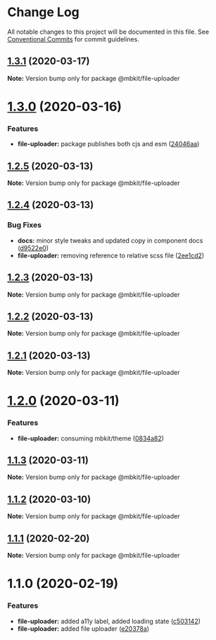 # Change Log

All notable changes to this project will be documented in this file.
See [Conventional Commits](https://conventionalcommits.org) for commit guidelines.

## [1.3.1](https://github.com/mindbody/design-system/compare/@mbkit/file-uploader@1.3.0...@mbkit/file-uploader@1.3.1) (2020-03-17)

**Note:** Version bump only for package @mbkit/file-uploader





# [1.3.0](https://github.com/mindbody/design-system/compare/@mbkit/file-uploader@1.2.5...@mbkit/file-uploader@1.3.0) (2020-03-16)


### Features

* **file-uploader:** package publishes both cjs and esm ([24046aa](https://github.com/mindbody/design-system/commit/24046aa3d7546008a397b6fc3111b348932c05d4))





## [1.2.5](https://github.com/mindbody/design-system/compare/@mbkit/file-uploader@1.2.4...@mbkit/file-uploader@1.2.5) (2020-03-13)

**Note:** Version bump only for package @mbkit/file-uploader





## [1.2.4](https://github.com/mindbody/design-system/compare/@mbkit/file-uploader@1.2.3...@mbkit/file-uploader@1.2.4) (2020-03-13)


### Bug Fixes

* **docs:** minor style tweaks and updated copy in component docs ([d9522e0](https://github.com/mindbody/design-system/commit/d9522e0f1470800e3103793208e24a84739a5888))
* **file-uploader:** removing reference to relative scss file ([2ee1cd2](https://github.com/mindbody/design-system/commit/2ee1cd2341bada5e171be0b4f5b6f276fb8447f1))





## [1.2.3](https://github.com/mindbody/design-system/compare/@mbkit/file-uploader@1.2.2...@mbkit/file-uploader@1.2.3) (2020-03-13)

**Note:** Version bump only for package @mbkit/file-uploader





## [1.2.2](https://github.com/mindbody/design-system/compare/@mbkit/file-uploader@1.2.1...@mbkit/file-uploader@1.2.2) (2020-03-13)

**Note:** Version bump only for package @mbkit/file-uploader





## [1.2.1](https://github.com/mindbody/design-system/compare/@mbkit/file-uploader@1.2.0...@mbkit/file-uploader@1.2.1) (2020-03-13)

**Note:** Version bump only for package @mbkit/file-uploader





# [1.2.0](https://github.com/mindbody/design-system/compare/@mbkit/file-uploader@1.1.3...@mbkit/file-uploader@1.2.0) (2020-03-11)


### Features

* **file-uploader:** consuming mbkit/theme ([0834a82](https://github.com/mindbody/design-system/commit/0834a82956b8c67dfa8a13874b51f9b7a13a7f51))





## [1.1.3](https://github.com/mindbody/design-system/compare/@mbkit/file-uploader@1.1.2...@mbkit/file-uploader@1.1.3) (2020-03-11)

**Note:** Version bump only for package @mbkit/file-uploader





## [1.1.2](https://github.com/mindbody/design-system/compare/@mbkit/file-uploader@1.1.1...@mbkit/file-uploader@1.1.2) (2020-03-10)

**Note:** Version bump only for package @mbkit/file-uploader





## [1.1.1](https://github.com/mindbody/design-system/compare/@mbkit/file-uploader@1.1.0...@mbkit/file-uploader@1.1.1) (2020-02-20)

**Note:** Version bump only for package @mbkit/file-uploader





# 1.1.0 (2020-02-19)


### Features

* **file-uploader:** added a11y label, added loading state ([c503142](https://github.com/mindbody/design-system/commit/c5031428967d2165b9691540f04c11d61098277c))
* **file-uploader:** added file uploader ([e20378a](https://github.com/mindbody/design-system/commit/e20378a5e2f3d005d6b942914ed9108c8cd0c788))
